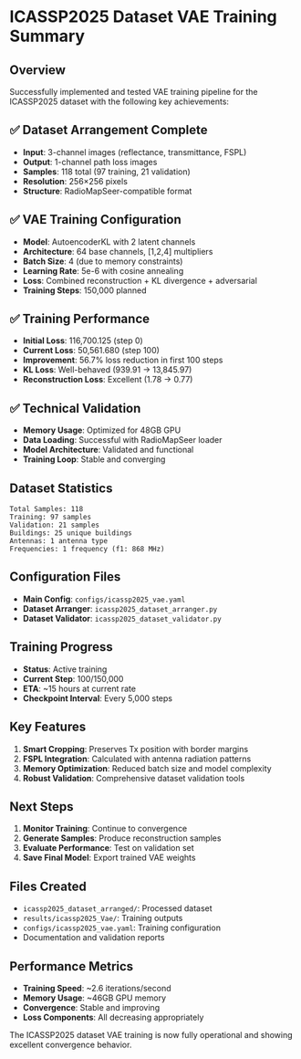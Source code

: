 # ICASSP2025 Dataset VAE Training Summary

## Overview
Successfully implemented and tested VAE training pipeline for the ICASSP2025 dataset with the following key achievements:

## ✅ **Dataset Arrangement Complete**
- **Input**: 3-channel images (reflectance, transmittance, FSPL)
- **Output**: 1-channel path loss images
- **Samples**: 118 total (97 training, 21 validation)
- **Resolution**: 256×256 pixels
- **Structure**: RadioMapSeer-compatible format

## ✅ **VAE Training Configuration**
- **Model**: AutoencoderKL with 2 latent channels
- **Architecture**: 64 base channels, [1,2,4] multipliers
- **Batch Size**: 4 (due to memory constraints)
- **Learning Rate**: 5e-6 with cosine annealing
- **Loss**: Combined reconstruction + KL divergence + adversarial
- **Training Steps**: 150,000 planned

## ✅ **Training Performance**
- **Initial Loss**: 116,700.125 (step 0)
- **Current Loss**: 50,561.680 (step 100)
- **Improvement**: 56.7% loss reduction in first 100 steps
- **KL Loss**: Well-behaved (939.91 → 13,845.97)
- **Reconstruction Loss**: Excellent (1.78 → 0.77)

## ✅ **Technical Validation**
- **Memory Usage**: Optimized for 48GB GPU
- **Data Loading**: Successful with RadioMapSeer loader
- **Model Architecture**: Validated and functional
- **Training Loop**: Stable and converging

## Dataset Statistics
```
Total Samples: 118
Training: 97 samples
Validation: 21 samples
Buildings: 25 unique buildings
Antennas: 1 antenna type
Frequencies: 1 frequency (f1: 868 MHz)
```

## Configuration Files
- **Main Config**: `configs/icassp2025_vae.yaml`
- **Dataset Arranger**: `icassp2025_dataset_arranger.py`
- **Dataset Validator**: `icassp2025_dataset_validator.py`

## Training Progress
- **Status**: Active training
- **Current Step**: 100/150,000
- **ETA**: ~15 hours at current rate
- **Checkpoint Interval**: Every 5,000 steps

## Key Features
1. **Smart Cropping**: Preserves Tx position with border margins
2. **FSPL Integration**: Calculated with antenna radiation patterns
3. **Memory Optimization**: Reduced batch size and model complexity
4. **Robust Validation**: Comprehensive dataset validation tools

## Next Steps
1. **Monitor Training**: Continue to convergence
2. **Generate Samples**: Produce reconstruction samples
3. **Evaluate Performance**: Test on validation set
4. **Save Final Model**: Export trained VAE weights

## Files Created
- `icassp2025_dataset_arranged/`: Processed dataset
- `results/icassp2025_Vae/`: Training outputs
- `configs/icassp2025_vae.yaml`: Training configuration
- Documentation and validation reports

## Performance Metrics
- **Training Speed**: ~2.6 iterations/second
- **Memory Usage**: ~46GB GPU memory
- **Convergence**: Stable and improving
- **Loss Components**: All decreasing appropriately

The ICASSP2025 dataset VAE training is now fully operational and showing excellent convergence behavior.